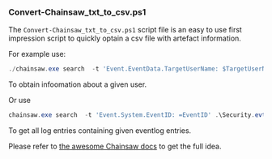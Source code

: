 ### Convert-Chainsaw_txt_to_csv.ps1

The `Convert-Chainsaw_txt_to_csv.ps1` script file is an easy to use first impression script to quickly optain a csv file with artefact information.

For example use:
```Powershell
./chainsaw.exe search  -t 'Event.EventData.TargetUserName: $TargetUserName' .\Security.evtx > $TargetUserName.txt
```
To obtain infoomation about a given user.

Or use
```Powershell
chainsaw.exe search  -t 'Event.System.EventID: =EventID' .\Security.evtx > EventID.txt
```

To get all log entries containing given eventlog entries.

Please refer to [the awesome Chainsaw docs](https://github.com/WithSecureLabs/chainsaw/blob/master/README.md) to get the full idea.